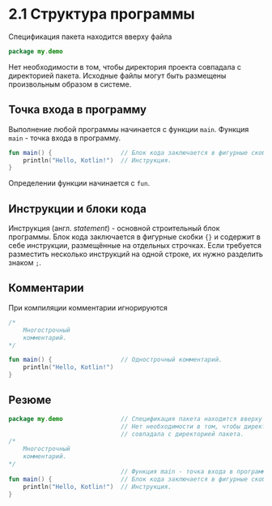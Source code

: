 # 2.1 Структура программы

Спецификация пакета находится вверху файла

```kotlin
package my.demo
```

Нет необходимости в том, чтобы директория проекта совпадала с директорией пакета. Исходные файлы могут быть размещены произвольным образом в системе.

## Точка входа в программу

Выполнение любой программы начинается с функции `main`. Функция `main` - точка входа в программу.

```kotlin
fun main() {                   // Блок кода заключается в фигурные скобки: {}.
    println("Hello, Kotlin!")  // Инструкция.
}
```

Определении функции начинается с `fun`.

## Инструкции и блоки кода

Инструкция (англ. *statement*) - основной строительный блок программы. Блок кода заключается в фигурные скобки `{}` и содержит в себе инструкции, размещённые на отдельных строчках. Если требуется разместить несколько инструкций на одной строке, их нужно разделить знаком `;`.

## Комментарии

При компиляции комментарии игнорируются

```kotlin
/*
    Многострочный
    комментарий.
*/

fun main() {                   // Однострочный комментарий.
    println("Hello, Kotlin!")  
}
```


## Резюме

```kotlin
package my.demo                // Спецификация пакета находится вверху файла.
                               // Нет необходимости в том, чтобы директория проекта 
                               // совпадала с директорией пакета.
/*
    Многострочный
    комментарий.
*/
                               // Функция main - точка входа в программу. 
fun main() {                   // Блок кода заключается в фигурные скобки: {}.
    println("Hello, Kotlin!")  // Инструкция.
}
```

